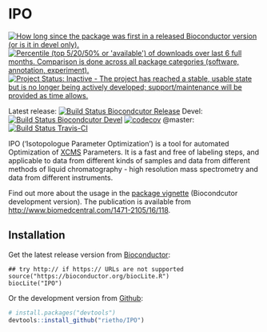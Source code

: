 # IPO

[![How long since the package was first in a released Bioconductor version (or is it in devel only).](https://bioconductor.org/shields/years-in-bioc/IPO.svg)](https://bioconductor.org/packages/IPO/)
[![Percentile (top 5/20/50% or 'available') of downloads over last 6 full months. Comparison is done across all package categories (software, annotation, experiment).](http://bioconductor.org/shields/downloads/IPO.svg)](https://bioconductor.org/packages/stats/bioc/IPO/)
[![Project Status: Inactive - The project has reached a stable, usable state but is no longer being actively developed; support/maintenance will be provided as time allows.](http://www.repostatus.org/badges/latest/inactive.svg)](http://www.repostatus.org/#inactive)

Latest release: 
[![Build Status Biocondcutor Release](http://bioconductor.org/shields/build/release/bioc/IPO.svg)](http://bioconductor.org/packages/release/bioc/html/IPO.html)
Devel: 
[![Build Status Biocondcutor Devel](http://bioconductor.org/shields/build/devel/bioc/IPO.svg)](http://bioconductor.org/packages/devel/bioc/html/IPO.html)
[![codecov](https://codecov.io/gh/Bioconductor-mirror/IPO/branch/master/graph/badge.svg)](https://codecov.io/gh/Bioconductor-mirror/IPO/)
@master: 
[![Build Status Travis-CI](https://travis-ci.org/rietho/IPO.svg?branch=master)](https://travis-ci.org/rietho/IPO)


IPO (‘Isotopologue Parameter Optimization’) is a tool for automated Optimization of [XCMS](http://bioconductor.org/packages/xcms/) Parameters. It is a fast and free of labeling steps, and applicable to data from different kinds of samples and data from different methods of liquid chromatography - high resolution mass spectrometry and data from different instruments.

Find out more about the usage in the [package vignette](https://bioconductor.org/packages/devel/bioc/vignettes/IPO/inst/doc/IPO.html) (Biocondcutor development version). The publication is available from http://www.biomedcentral.com/1471-2105/16/118.

## Installation

Get the latest release version from [Bioconductor](http://bioconductor.org/packages/IPO/):
```{r}
## try http:// if https:// URLs are not supported
source("https://bioconductor.org/biocLite.R")
biocLite("IPO")
````

Or the development version from [Github](http://bioconductor.org/packages/IPO/):

```R
# install.packages("devtools")
devtools::install_github("rietho/IPO") 
```
